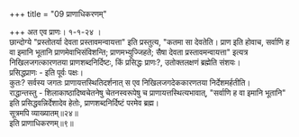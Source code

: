 +++
title = "09 प्राणाधिकरणम्"

+++
अत एव प्राणः। १-१-२४ ।  
छान्दोग्ये "प्रस्तोतर्या देवता प्रस्तावमन्वायत्ता" इति प्रस्तुत्य, "कतमा सा देवतेति। प्राण इति होवाच, सर्वाणि ह वा इमानि भूतानि प्राणमेवाभिसंविशन्ति; प्राणमभ्युज्जिहते; सैषा देवता प्रस्तावमन्वायत्ता" इत्यत्र निखिलजगत्कारणतया प्राणशब्दनिर्दिष्टः, किं प्रसिद्धः प्राणः?, उतोक्तलक्षणं ब्रह्मेति संशयः।  
प्रसिद्धप्राणः - इति पूर्वः पक्षः।  
कुतः? सर्वस्य जगतः प्राणायत्तस्थितिदर्शनात् स एव निखिलजगदेककारणतया निर्देशमर्हतीति।  
राद्धान्तस्तु - शिलाकाष्ठादिष्वचेतनेषु चेतनस्वरूपेषु च प्राणायत्तस्थित्यभावात्, "सर्वाणि ह वा इमानि भूतानि" इति प्रसिद्धवन्निर्देशादेव हेतोः, प्राणशब्दनिर्दिष्टं परमेव ब्रह्म।  
सूत्रमपि व्याख्यातम्॥२४॥  
इति प्राणाधिकरणम्॥९॥